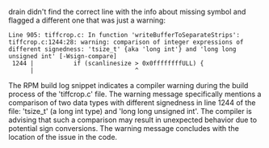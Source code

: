 drain didn't find the correct line with the info about missing symbol and flagged a different one that was just a warning:

```
Line 905: tiffcrop.c: In function 'writeBufferToSeparateStrips':
tiffcrop.c:1244:28: warning: comparison of integer expressions of different signedness: 'tsize_t' {aka 'long int'} and 'long long unsigned int' [-Wsign-compare]
 1244 |           if (scanlinesize > 0x0ffffffffULL) {
      |                            ^
```

The RPM build log snippet indicates a compiler warning during the build process of the 'tiffcrop.c' file. The warning message specifically mentions a comparison of two data types with different signedness in line 1244 of the file: 'tsize_t' (a long int type) and 'long long unsigned int'. The compiler is advising that such a comparison may result in unexpected behavior due to potential sign conversions. The warning message concludes with the location of the issue in the code.
